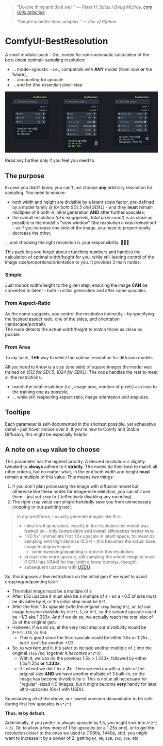 > "Do one thing and do it well." _— Peter H. Salus / Doug McIlroy, [core Unix principle](https://en.wikipedia.org/wiki/Unix_philosophy)_

> "Simple is better than complex." _— Zen of Python_

# ComfyUI-BestResolution

A small modular pack - QoL nodes for semi-automatic calculation of the best (most optimal) sampling resolution:
- ... model-agnostic - i.e., compatible with **ANY** model (from now **or** the future),
- ... accounting for upscale
- ... and for (the essential) pixel-step. 

![image](img/screenshot1.png)

Read any further only if you feel you need to.

## The purpose

In case you didn't know, you can't just choose **any** arbitrary resolution for sampling. You need to ensure:
- both width and height are divisible by a latent scale factor, pre-defined by a model family _(`8` for both SD1.5 and SDXL)_ - and they **must** remain multiples of it both in initial generation **AND** after further upscales;
- the overall resolution _(aka megapixels, total pixel count)_ is as close as possible to the model's "view window" _(the resolution it was trained on)_ - so if you increase one side of the image, you need to proportionally decrease the other.

... and choosing the right resolution is your responsibility. 🤷🏻‍♂️

This pack lets you forget about crunching numbers and handles the calculation of optimal width/height for you, while still leaving control of the image size/proportions/orientation to you. It provides 3 main nodes:

### Simple

Just rounds width/height to the given step, ensuring the image **CAN** be converted to latent - both in initial generation and after some upscales.

### From Aspect-Ratio

As the name suggests, you control the resolution indirectly - by specifying the desired aspect ratio, one of the sides, and orientation (landscape/portrait).  
The node detects the actual width/height to match those as close as posible.

### From Area

To my taste, **THE** way to select the optimal resolution for diffusion models.

All you need to know is a size (one side) of square images the model was trained on _(512 for SD1.5, 1024 for SDXL)_. The node handles the rest to meet all the restrictions:
- match the total resolution (i.e., image area, number of pixels) as close to the training one as possible,
- ... while still respecting aspect ratio, image orientation and step size.

## Tooltips

Each parameter is self-documented in the shortest possible, yet exhaustive detail - just hover mouse over it. If you're new to Comfy and Stable Diffusion, this might be especially helpful.

## A note on `step` value to choose

This parameter has the highest priority. A desired resolution is slightly tweaked to **always** adhere to it **strictly**. The nodes do their best to match all other criteria, but no matter what, in the end both width and height **must** remain a multiple of this value. This means two things:
1. If you don't plan processing the image with diffusion model but otherwise like these nodes for image-size selection, you can still use them - just set `step` to `1` (effectively disabling any rounding).
2. The right `step` value can single-handedly save you from unnecessary cropping or out-painting later.

> In my workflows, I usually generate images like this:
> - initial draft generation, exactly in the resolution the model was trained on - only composition and overall silhouettes matter here.
> - "HD fix": immediate first 1.5x upscale in latent space, followed by sampling with high denoise (0.5+) - this becomes the actual base image to improve upon.
>   - some tweaking/inpainting is done in this resolution.
> - at least one more upscale, still sampling the whole image at once if GPU has VRAM for that (with a lower denoise, though).
> - subsequent upscales with [USDU](https://github.com/ssitu/ComfyUI_UltimateSDUpscale).

So, this imposes a few restrictions on the initial gen if we want to avoid cropping/outpainting later:
- The initial image must be a multiple of `8`
- After 1.5x upscale it must also be a multiple of `8` - so a +0.5 of size must be divisible by 8, or the initial step must be `8*2`.
- After the first 1.5x upscale _(with the original `step` being `8*2`, or `16`)_ our image became divisible by `8*2*1.5`, or `8*3`, so the second upscale could be +1/3 aka 1.333x. And if we do so, we actually reach the total size of 2x of the original gen.
- However, if we do so, at the very next step our divisibility would be `8*3*1.333`, or `8*4`.
  - This is good since the third upscale could be either 1.5x or 1.25x... but it can't be another +1/3.
- So, to workaround it, it's safer to include another multiple of `3` into the original `step` _(so, together it becomes `8*2*3`)_.
  - With it, we can do the previous 1.5x > 1.333x, followed by either 1.5x/1.25x **or 1.333x**.
  - If instead we did 1.5x > **2x** - then we end up with a triple of the original size **AND** we have another multiple of 3 built-in, so the image has become divisible by `9`. This is not at all necessary for "regular"-sized HD images, but it might become **very** handy for later ultra-upscales (6k+) with USDU.

Summarizing all of the above, our lowest common denominator to be safe during first few upscales is `8*2*3`.

**Thus, `48` by default.**

Additionally, if you prefer to always upscale by 1.5, you might look into `8*2*2` = `32`.
Or, to allow a few more of 1.5x upscales (or a 1.25x one), or to get the resolution closer to the ones we used to (1080p, 1440p, etc), you might want to increase it by a power of 2, getting `64`, `96`, `128`, `192`, `256`, etc.
